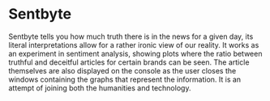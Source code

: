 # Sentbyte

Sentbyte tells you how much truth there is in the news for a given day, its literal interpretations allow for a rather ironic view of our reality. 
It works as an experiment in sentiment analysis, showing plots where the ratio between truthful and deceitful articles for certain brands can be seen. 
The article themselves are also displayed on the console as the user closes the windows containing the graphs that represent the information. 
It is an attempt of joining both the humanities and technology. 


